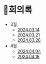 # 📝회의록
* 3월
  * [2024.03.14](2024.03.14.md)
  * [2024.03.21](2024.03.21.md)
  * [2024.03.28](2024.03.28.md)
* 4월
  * [2024.04.04](2024.04.04.md)
  * [2024.04.18](2024.04.18.md)
